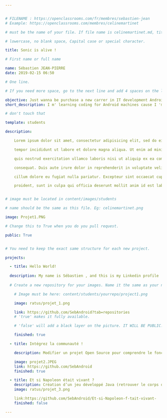 ```yaml
---


# FILENAME : https://openclassrooms.com/fr/membres/sebastien-jean
# Example: https://openclassrooms.com/membres/celinemartinet

# must be the name of your file. If file name is celinemartinet.md, title is celinemartinet.

# lowercase, no blank space, Capital case or special character.

title: Sonic is alive !

# First name or full name

name: Sébastien JEAN-PIERRE
date: 2019-02-15 06:50

# One line.

# If you need more space, go to the next line and add 4 spaces on the left, as in 'description'.

objective: Just wanna be purchase a new carrer in IT development Android.
short_description: I m' learning coding for Android machines cause I 'm hating Apple so much . I 'm loving with chinese food!

# don't touch that

template: students

description:

    Lorem ipsum dolor sit amet, consectetur adipisicing elit, sed do eiusmod

    tempor incididunt ut labore et dolore magna aliqua. Ut enim ad minim veniam,

    quis nostrud exercitation ullamco laboris nisi ut aliquip ex ea commodo

    consequat. Duis aute irure dolor in reprehenderit in voluptate velit esse

    cillum dolore eu fugiat nulla pariatur. Excepteur sint occaecat cupidatat non

    proident, sunt in culpa qui officia deserunt mollit anim id est laborum.


# image must be located in content/images/students

# name should be the same as this file. Eg: celinemartinet.png

image: Projet1.PNG

# Change this to True when you do you pull request.

public: True


# You need to keep the exact same structure for each new project.

projects:

  - title: Hello World!
  
  description: My name is Sébastien , and this is my Linkedin profile :https://www.linkedin.com/in/s%C3%A9bastien-jean-pierre-955002180/
  
  # Create a new repository for your images. Name it the same as your nickname and profile picture.

    # Image must be here: content/students/yourrepo/project1.png

    image: ratus/projet_1.png

    link: https://github.com/SebAndroid?tab=repositories
    # 'true' makes it fully available.

    # 'false' will add a black layer on the picture. IT WILL BE PUBLIC!

    finished: true

  - title: Intégrez la communauté !

    description: Modifier un projet Open Source pour comprendre le fonctionnement de Git, de Github et des pull requests. 

    image: projet2.JPEG
    link: https://github.com/SebAndroid
    finished: true

  - title: Et si Napoleon était vivant ?
    description: Création d’un jeu développé Java (retrouver le corps de Napoleon )
    image: ratus/projet_3.png

    link:https://github.com/SebAndroid/Et-si-Napoleon-f-tait-vivant-
    finished: false

---
```







